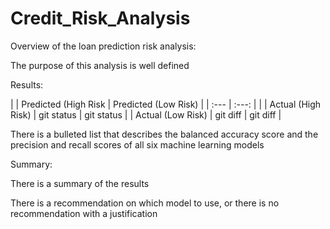 # Credit_Risk_Analysis

Overview of the loan prediction risk analysis:

The purpose of this analysis is well defined

Results:


|                       | Predicted (High Risk	 | Predicted (Low Risk) |
| :---                  |     :---:              |                      |
| Actual (High Risk)    | git status             | git status           |
| Actual (Low Risk)     | git diff               | git diff             |



There is a bulleted list that describes the balanced accuracy score and the precision and recall scores of all six machine learning models

Summary:

There is a summary of the results



There is a recommendation on which model to use, or there is no recommendation with a justification
